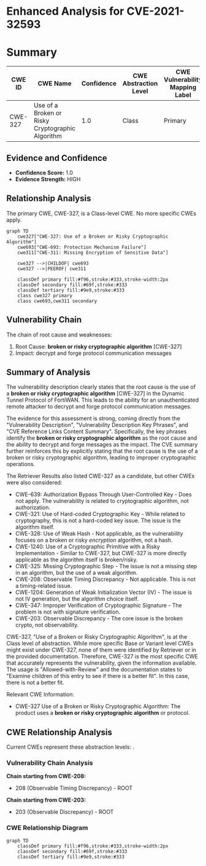 # Enhanced Analysis for CVE-2021-32593

# Summary
| CWE ID | CWE Name | Confidence | CWE Abstraction Level | CWE Vulnerability Mapping Label | CWE-Vulnerability Mapping Notes |
|---|---|---|---|---|---|
| CWE-327 | Use of a Broken or Risky Cryptographic Algorithm | 1.0 | Class | Primary | Allowed-with-Review |

## Evidence and Confidence

*   **Confidence Score:** 1.0
*   **Evidence Strength:** HIGH

## Relationship Analysis
The primary CWE, CWE-327, is a Class-level CWE. No more specific CWEs apply.

```mermaid
graph TD
    cwe327["CWE-327: Use of a Broken or Risky Cryptographic Algorithm"]
    cwe693["CWE-693: Protection Mechanism Failure"]
    cwe311["CWE-311: Missing Encryption of Sensitive Data"]
    
    cwe327 -->|CHILDOF| cwe693
    cwe327 -->|PEEROF| cwe311
    
    classDef primary fill:#f96,stroke:#333,stroke-width:2px
    classDef secondary fill:#69f,stroke:#333
    classDef tertiary fill:#9e9,stroke:#333
    class cwe327 primary
    class cwe693,cwe311 secondary
```

## Vulnerability Chain
The chain of root cause and weaknesses:
1.  Root Cause: **broken or risky cryptographic algorithm** [CWE-327]
2.  Impact: decrypt and forge protocol communication messages

## Summary of Analysis
The vulnerability description clearly states that the root cause is the use of a **broken or risky cryptographic algorithm** [CWE-327] in the Dynamic Tunnel Protocol of FortiWAN. This leads to the ability for an unauthenticated remote attacker to decrypt and forge protocol communication messages.

The evidence for this assessment is strong, coming directly from the "Vulnerability Description", "Vulnerability Description Key Phrases", and "CVE Reference Links Content Summary". Specifically, the key phrases identify the **broken or risky cryptographic algorithm** as the root cause and the ability to decrypt and forge messages as the impact. The CVE summary further reinforces this by explicitly stating that the root cause is the use of a broken or risky cryptographic algorithm, leading to improper cryptographic operations.

The Retriever Results also listed CWE-327 as a candidate, but other CWEs were also considered:
*   CWE-639: Authorization Bypass Through User-Controlled Key - Does not apply. The vulnerability is related to cryptographic algorithm, not authorization.
*   CWE-321: Use of Hard-coded Cryptographic Key - While related to cryptography, this is not a hard-coded key issue. The issue is the algorithm itself.
*   CWE-328: Use of Weak Hash - Not applicable, as the vulnerability focuses on a broken or risky *encryption* algorithm, not a hash.
*   CWE-1240: Use of a Cryptographic Primitive with a Risky Implementation - Similar to CWE-327, but CWE-327 is more directly applicable as the algorithm itself is broken/risky.
*   CWE-325: Missing Cryptographic Step - The issue is not a missing step in an algorithm, but the use of a weak algorithm.
*   CWE-208: Observable Timing Discrepancy - Not applicable. This is not a timing-related issue.
*   CWE-1204: Generation of Weak Initialization Vector (IV) - The issue is not IV generation, but the algorithm choice itself.
*   CWE-347: Improper Verification of Cryptographic Signature - The problem is not with signature verification.
*   CWE-203: Observable Discrepancy - The core issue is the broken crypto, not observability.

CWE-327, "Use of a Broken or Risky Cryptographic Algorithm", is at the Class level of abstraction. While more specific Base or Variant level CWEs might exist under CWE-327, none of them were identified by Retriever or in the provided documentation. Therefore, CWE-327 is the most specific CWE that accurately represents the vulnerability, given the information available. The usage is "Allowed-with-Review" and the documentation states to "Examine children of this entry to see if there is a better fit". In this case, there is not a better fit.

Relevant CWE Information:
- CWE-327 Use of a Broken or Risky Cryptographic Algorithm: The product uses a **broken or risky cryptographic algorithm** or protocol.


## CWE Relationship Analysis

Current CWEs represent these abstraction levels: .


### Vulnerability Chain Analysis

**Chain starting from CWE-208:**
- 208 (Observable Timing Discrepancy) - ROOT


**Chain starting from CWE-203:**
- 203 (Observable Discrepancy) - ROOT



### CWE Relationship Diagram

```mermaid
graph TD
    classDef primary fill:#f96,stroke:#333,stroke-width:2px
    classDef secondary fill:#69f,stroke:#333
    classDef tertiary fill:#9e9,stroke:#333
```